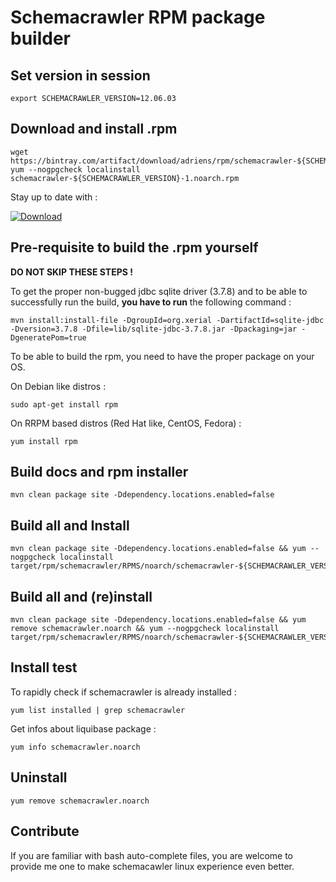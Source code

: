 Schemacrawler RPM package builder
==========================================

Set version in session
------------------------------------------

    export SCHEMACRAWLER_VERSION=12.06.03

Download and install .rpm
------------------------------------------

    wget https://bintray.com/artifact/download/adriens/rpm/schemacrawler-${SCHEMACRAWLER_VERSION}-1.noarch.rpm
    yum --nogpgcheck localinstall schemacrawler-${SCHEMACRAWLER_VERSION}-1.noarch.rpm

Stay up to date with :

[ ![Download](https://api.bintray.com/packages/adriens/rpm/schemacrawler-rpm/images/download.svg) ](https://bintray.com/adriens/rpm/schemacrawler-rpm/_latestVersion)

Pre-requisite to build the .rpm yourself
------------------------------------------

**DO NOT SKIP THESE STEPS !**

To get the proper non-bugged jdbc sqlite driver (3.7.8) and to be able to successfully run the build, **you have to
run** the following command :

    mvn install:install-file -DgroupId=org.xerial -DartifactId=sqlite-jdbc -Dversion=3.7.8 -Dfile=lib/sqlite-jdbc-3.7.8.jar -Dpackaging=jar -DgeneratePom=true

To be able to build the rpm, you need to have the proper package on your OS.

On Debian like distros :

    sudo apt-get install rpm

On RRPM based distros (Red Hat like, CentOS, Fedora) :

    yum install rpm


Build docs and rpm installer
------------------------------------------

    mvn clean package site -Ddependency.locations.enabled=false


Build all and Install
------------------------------------------

    mvn clean package site -Ddependency.locations.enabled=false && yum --nogpgcheck localinstall target/rpm/schemacrawler/RPMS/noarch/schemacrawler-${SCHEMACRAWLER_VERSION}-1.noarch.rpm`




Build all and (re)install
------------------------------------------

    mvn clean package site -Ddependency.locations.enabled=false && yum remove schemacrawler.noarch && yum --nogpgcheck localinstall target/rpm/schemacrawler/RPMS/noarch/schemacrawler-${SCHEMACRAWLER_VERSION}-1.noarch.rpm


Install test
------------------------------------------

To rapidly check if schemacrawler is already installed :

    yum list installed | grep schemacrawler

Get infos about liquibase package :

    yum info schemacrawler.noarch


Uninstall
------------------------------------------

    yum remove schemacrawler.noarch

Contribute
------------------------------------------

If you are familiar with bash auto-complete files, you are welcome to provide me one 
to make schemacawler linux experience even better.


